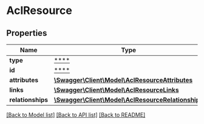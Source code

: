 # AclResource

## Properties
Name | Type | Description | Notes
------------ | ------------- | ------------- | -------------
**type** | [****](.md) |  | [optional] 
**id** | [****](.md) |  | [optional] 
**attributes** | [**\Swagger\Client\Model\AclResourceAttributes**](AclResourceAttributes.md) |  | [optional] 
**links** | [**\Swagger\Client\Model\AclResourceLinks**](AclResourceLinks.md) |  | [optional] 
**relationships** | [**\Swagger\Client\Model\AclResourceRelationships**](AclResourceRelationships.md) |  | [optional] 

[[Back to Model list]](../../README.md#documentation-for-models) [[Back to API list]](../../README.md#documentation-for-api-endpoints) [[Back to README]](../../README.md)

